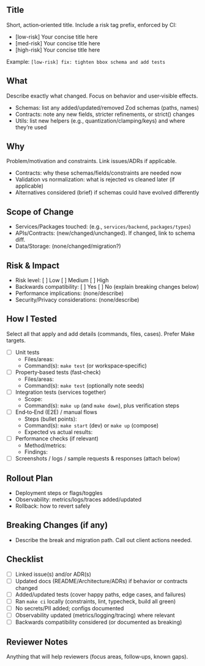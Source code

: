 ## Title

Short, action‑oriented title. Include a risk tag prefix, enforced by CI:

- [low-risk] Your concise title here
- [med-risk] Your concise title here
- [high-risk] Your concise title here

Example: `[low-risk] fix: tighten bbox schema and add tests`

## What

Describe exactly what changed. Focus on behavior and user‑visible effects.

- Schemas: list any added/updated/removed Zod schemas (paths, names)
- Contracts: note any new fields, stricter refinements, or strict() changes
- Utils: list new helpers (e.g., quantization/clamping/keys) and where they’re used

## Why

Problem/motivation and constraints. Link issues/ADRs if applicable.

- Contracts: why these schemas/fields/constraints are needed now
- Validation vs normalization: what is rejected vs cleaned later (if applicable)
- Alternatives considered (brief) if schemas could have evolved differently

## Scope of Change

- Services/Packages touched: (e.g., `services/backend`, `packages/types`)
- APIs/Contracts: (new/changed/unchanged). If changed, link to schema diff.
- Data/Storage: (none/changed/migration?)

## Risk & Impact

- Risk level: [ ] Low [ ] Medium [ ] High
- Backwards compatibility: [ ] Yes [ ] No (explain breaking changes below)
- Performance implications: (none/describe)
- Security/Privacy considerations: (none/describe)

## How I Tested

Select all that apply and add details (commands, files, cases). Prefer Make targets.

- [ ] Unit tests
  - Files/areas:
  - Command(s): `make test` (or workspace‑specific)
- [ ] Property‑based tests (fast‑check)
  - Files/areas:
  - Command(s): `make test` (optionally note seeds)
- [ ] Integration tests (services together)
  - Scope:
  - Command(s): `make up` (and `make down`), plus verification steps
- [ ] End‑to‑End (E2E) / manual flows
  - Steps (bullet points):
  - Command(s): `make start` (dev) or `make up` (compose)
  - Expected vs actual results:
- [ ] Performance checks (if relevant)
  - Method/metrics:
  - Findings:
- [ ] Screenshots / logs / sample requests & responses (attach below)

## Rollout Plan

- Deployment steps or flags/toggles
- Observability: metrics/logs/traces added/updated
- Rollback: how to revert safely

## Breaking Changes (if any)

- Describe the break and migration path. Call out client actions needed.

## Checklist

- [ ] Linked issue(s) and/or ADR(s)
- [ ] Updated docs (README/Architecture/ADRs) if behavior or contracts changed
- [ ] Added/updated tests (cover happy paths, edge cases, and failures)
- [ ] Ran `make ci` locally (constraints, lint, typecheck, build all green)
- [ ] No secrets/PII added; configs documented
- [ ] Observability updated (metrics/logging/tracing) where relevant
- [ ] Backwards compatibility considered (or documented as breaking)

## Reviewer Notes

Anything that will help reviewers (focus areas, follow‑ups, known gaps).
